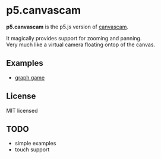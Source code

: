 # p5.canvascam
__p5.canvascam__ is the p5.js version of [canvascam](https://github.com/bitcraftlab/canvascam).

It magically provides support for zooming and panning.  
Very much like a virtual camera floating ontop of the canvas.

## Examples

* [graph game](https://bitcraftlab.github.io/p5.canvascam/examples/graph_game/)


## License

MIT licensed

## TODO

* simple examples
* touch support

